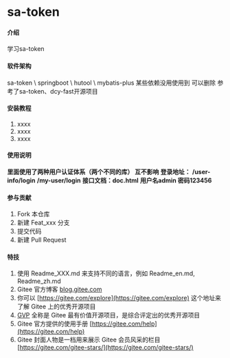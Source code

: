 # sa-token

#### 介绍
学习sa-token

#### 软件架构
sa-token \ springboot \ hutool \ mybatis-plus
某些依赖没用使用到 可以删除
参考了sa-token、dcy-fast开源项目


#### 安装教程

1.  xxxx
2.  xxxx
3.  xxxx

#### 使用说明

**里面使用了两种用户认证体系（两个不同的库） 互不影响**
**登录地址：**
**/user-info/login**
**/my-user/login**
**接口文档：doc.html**
**用户名admin  密码123456**

#### 参与贡献

1.  Fork 本仓库
2.  新建 Feat_xxx 分支
3.  提交代码
4.  新建 Pull Request


#### 特技

1.  使用 Readme\_XXX.md 来支持不同的语言，例如 Readme\_en.md, Readme\_zh.md
2.  Gitee 官方博客 [blog.gitee.com](https://blog.gitee.com)
3.  你可以 [https://gitee.com/explore](https://gitee.com/explore) 这个地址来了解 Gitee 上的优秀开源项目
4.  [GVP](https://gitee.com/gvp) 全称是 Gitee 最有价值开源项目，是综合评定出的优秀开源项目
5.  Gitee 官方提供的使用手册 [https://gitee.com/help](https://gitee.com/help)
6.  Gitee 封面人物是一档用来展示 Gitee 会员风采的栏目 [https://gitee.com/gitee-stars/](https://gitee.com/gitee-stars/)
